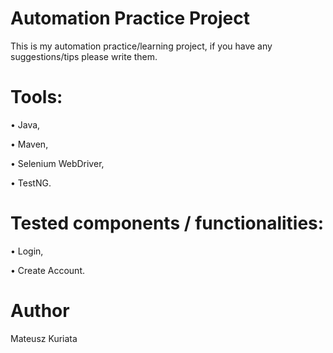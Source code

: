 
# Automation Practice Project
This is my automation practice/learning project, if you have any suggestions/tips please write them. 


# Tools:

• Java,

• Maven,

• Selenium WebDriver,

• TestNG.

# Tested components / functionalities:

• Login,

• Create Account.


# Author
Mateusz Kuriata



